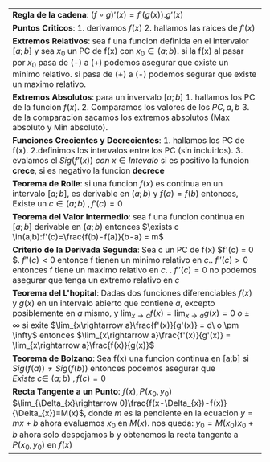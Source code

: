 ||
|---|
|**Regla de la cadena**:  $(f\circ g)'(x) = f'(g(x)).g'(x)$|
|**Puntos Criticos**: 1. derivamos $f(x)$ 2. hallamos las raices de $f'(x)$|
|**Extremos Relativos**: sea f una funcion definida en el intervalor $[a;b]$ y sea $x_{0}$ un PC de f(x) con $x_{0} \in (a;b)$. si la f(x) al pasar por $x_{0}$ pasa de (-) a (+) podemos asegurar que existe un minimo relativo. si pasa de (+) a (-) podemos segurar que existe un maximo relativo.|
|**Extremos Absolutos**: para un invervalo $[a;b]$ 1. hallamos los PC de la funcion $f(x)$. 2. Comparamos los valores de los $PC,a,b$ 3. de la comparacion sacamos los extremos absolutos (Max absoluto y Min absoluto).
|**Funciones Crecientes y Decrecientes**: 1. hallamos los PC de f(x). 2.definimos los intervalos entre los PC (sin incluirlos). 3. evalamos el  $Sig(f'(x))\  con \ x \in Intevalo$ si es positivo la funcion **crece**, si es negativo la funcion **decrece**|
|**Teorema de Rolle**: si una funcion $f(x)$ es continua en un intervalo $[a;b]$, es derivable en $(a;b)$ y $f(a) = f(b)$ entonces, Existe un $c \in (a;b)\ ,f'(c)=0$
|**Teorema del Valor Intermedio**: sea f una funcion continua en $[a;b]$ derivable en $(a;b)$ entonces $\exists c \in(a;b):f'(c)=\frac{f(b)-f(a)}{b-a} = m$|
|**Criterio de la Derivada Segunda**: Sea c un PC de f(x) $f'(c) = 0 $. $f''(c) < 0$ entonce f tienen un minimo relativo en $c$.. $f''(c) > 0$ entonces f tiene un maximo relativo en $c$. . $f''(c) = 0$ no podemos asegurar que tenga un extremo relativo en $c$|
|**Teorema del L'hopital**: Dadas dos funciones diferenciables $f(x)$ y $g(x)$ en un intervalo abierto que contiene $a$, excepto posiblemente en $a$ mismo, y $\lim_{x \rightarrow a } f(x)=\lim_{x \rightarrow a } g(x)=0 \ o \pm \infty$ si exite $\lim_{x\rightarrow a}\frac{f'(x)}{g'(x)} = d\ o \pm \infty$ entonces $\lim_{x\rightarrow a}\frac{f'(x)}{g'(x)} = \lim_{x\rightarrow a}\frac{f(x)}{g(x)}$|
|**Teorema de Bolzano**: Sea f(x) una funcion continua en [a;b] si $Sig(f(a)) \neq Sig(f(b))$ entonces podemos asegurar que $Existe\ c \in \ (a;b)\ ,f(c)=0$|
|**Recta Tangente a un Punto**: $f(x), P(x_{0}, y_{0})$ $\lim_{\Delta_{x}\rightarrow 0}\frac{f(x-\Delta_{x})-f(x)}{\Delta_{x}}=M(x)$, donde $m$ es la pendiente en la ecuacion $y=mx+b$ ahora evaluamos $x_{0}$ en $M(x)$. nos queda: $y_{0}=M(x_{0})x_{0}+b$ ahora solo despejamos b y obtenemos la recta tangente a $P(x_{0}, y_{0})$ en $f(x)$|
